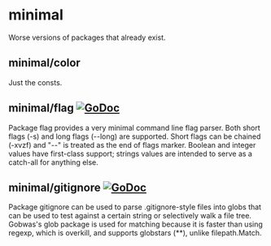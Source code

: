 # minimal
Worse versions of packages that already exist.

## minimal/color
Just the consts.

## minimal/flag [![GoDoc](https://godoc.org/github.com/iriri/minimal/flag?status.svg)](https://godoc.org/github.com/iriri/minimal/flag)
Package flag provides a very minimal command line flag parser. Both short flags
(-s) and long flags (--long) are supported. Short flags can be chained (-xvzf)
and "--" is treated as the end of flags marker. Boolean and integer values have
first-class support; strings values are intended to serve as a catch-all for
anything else.

## minimal/gitignore [![GoDoc](https://godoc.org/github.com/iriri/minimal/gitignore?status.svg)](https://godoc.org/github.com/iriri/minimal/gitignore)
Package gitignore can be used to parse .gitignore-style files into globs that
can be used to test against a certain string or selectively walk a file tree.
Gobwas's glob package is used for matching because it is faster than using
regexp, which is overkill, and supports globstars (**), unlike filepath.Match.
